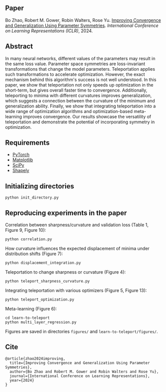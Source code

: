## Paper
Bo Zhao, Robert M. Gower, Robin Walters, Rose Yu. [Improving Convergence and Generalization Using Parameter Symmetries](https://arxiv.org/abs/2305.13404). *International Conference on Learning Representations (ICLR)*, 2024.

## Abstract
In many neural networks, different values of the parameters may result in the same loss value. Parameter space symmetries are loss-invariant transformations that change the model parameters. Teleportation applies such transformations to accelerate optimization. However, the exact mechanism behind this algorithm's success is not well understood. In this paper, we show that teleportation not only speeds up optimization in the short-term, but gives overall faster time to convergence. Additionally, teleporting to minima with different curvatures improves generalization, which suggests a connection between the curvature of the minimum and generalization ability. Finally, we show that integrating teleportation into a wide range of optimization algorithms and optimization-based meta-learning improves convergence. Our results showcase the versatility of teleportation and demonstrate the potential of incorporating symmetry in optimization.

## Requirements 
* [PyTorch](https://pytorch.org/)
* [Matplotlib](https://matplotlib.org/)
* [SciPy](https://scipy.org/install/)
* [Shapely](https://shapely.readthedocs.io/en/stable/)

## Initializing directories
```
python init_directory.py
```

## Reproducing experiments in the paper
Correlation between sharpness/curvature and validation loss (Table 1, Figure 9, Figure 10):

```
python correlation.py
```

How curvature influences the expected displacement of minima under distribution shifts (Figure 7):

```
python displacement_integration.py
```

Teleportation to change sharpness or curvature (Figure 4):

```
python teleport_sharpness_curvature.py
```

Integrating teleportation with various optimizers (Figure 5, Figure 13):

```
python teleport_optimization.py
```

Meta-learning (Figure 6):

```
cd learn-to-teleport
python multi_layer_regression.py
```
Figures are saved in directories `figures/` and `learn-to-teleport/figures/`.

## Cite
```
@article{zhao2024improving,
  title={Improving Convergence and Generalization Using Parameter Symmetries},
  author={Bo Zhao and Robert M. Gower and Robin Walters and Rose Yu},
  journal={International Conference on Learning Representations},
  year={2024}
}
``` 